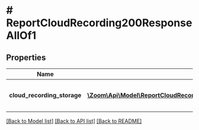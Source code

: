 # # ReportCloudRecording200ResponseAllOf1

## Properties

Name | Type | Description | Notes
------------ | ------------- | ------------- | -------------
**cloud_recording_storage** | [**\Zoom\Api\Model\ReportCloudRecording200ResponseAllOf1CloudRecordingStorageInner[]**](ReportCloudRecording200ResponseAllOf1CloudRecordingStorageInner.md) | Array of cloud usage objects | [optional]

[[Back to Model list]](../../README.md#models) [[Back to API list]](../../README.md#endpoints) [[Back to README]](../../README.md)
